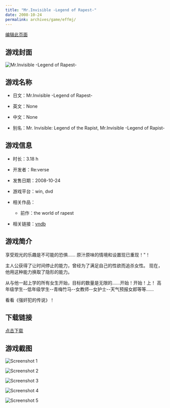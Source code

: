 ```yaml
---
title: "Mr.Invisible -Legend of Rapest-"
date: 2008-10-24
permalink: archives/game/effmj/
---
```

[编辑此页面](https://github.com/ACG-3/ADV3-source/blob/main/source/_posts/Mr.Invisible%20-Legend%20of%20Rapest-.md)

## 游戏封面

![Mr.Invisible -Legend of Rapest-](https://pan.timero.xyz/d/onedrive/img_lib_001/Mr.Invisible%20-Legend%20of%20Rapest-_cover.avif)


## 游戏名称

- 日文：Mr.Invisible -Legend of Rapest-
- 英文：None
- 中文：None

- 别名：Mr. Invisible: Legend of the Rapist, Mr.Invisible -Legend of Rapist-


## 游戏信息

- 时长：3.18 h
- 开发者：Re:verse
- 发售日期：2008-10-24
- 游戏平台：win, dvd
- 相关作品：
   - 前作：the world of rapest

- 相关链接：[vndb](https://vndb.org/v4063)


## 游戏简介

享受观光的乐趣是不可能的恐惧......
原汁原味的情境和设置现已重现！"！

主人公获得了让时间停止的能力，曾经为了满足自己的性欲而追杀女性。
现在，他用这种能力换取了隐形的能力。

从与他一起上学的所有女生开始，目标的数量是无限的......开始！开始！上！
高年级学生--低年级学生--青梅竹马--女教师--女护士--天气预报女郎等等......

看看《强奸犯的传说》！




## 下载链接

[点击下载](https://pan.timero.xyz/onedrive/adv_lib_001/Mr.Invisible%20-Legend%20of%20Rapest-)


## 游戏截图


![Screenshot 1](https://pan.timero.xyz/d/onedrive/img_lib_001/Mr.Invisible%20-Legend%20of%20Rapest-_Screenshot_1.avif)

![Screenshot 2](https://pan.timero.xyz/d/onedrive/img_lib_001/Mr.Invisible%20-Legend%20of%20Rapest-_Screenshot_2.avif)

![Screenshot 3](https://pan.timero.xyz/d/onedrive/img_lib_001/Mr.Invisible%20-Legend%20of%20Rapest-_Screenshot_3.avif)

![Screenshot 4](https://pan.timero.xyz/d/onedrive/img_lib_001/Mr.Invisible%20-Legend%20of%20Rapest-_Screenshot_4.avif)

![Screenshot 5](https://pan.timero.xyz/d/onedrive/img_lib_001/Mr.Invisible%20-Legend%20of%20Rapest-_Screenshot_5.avif)


